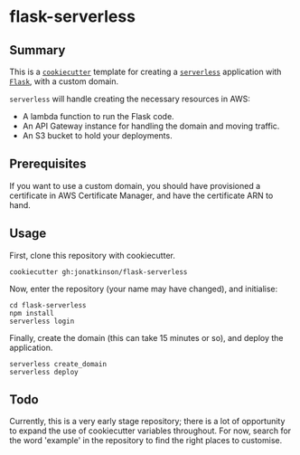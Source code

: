 # flask-serverless

## Summary

This is a [`cookiecutter`](https://github.com/cookiecutter/cookiecutter) template for creating a [`serverless`](https://github.com/serverless/serverless) application with [`Flask`](https://github.com/pallets/flask), with a custom domain.

`serverless` will handle creating the necessary resources in AWS:

- A lambda function to run the Flask code.
- An API Gateway instance for handling the domain and moving traffic.
- An S3 bucket to hold your deployments.

## Prerequisites

If you want to use a custom domain, you should have provisioned a certificate in AWS Certificate Manager, and have the certificate ARN to hand.

## Usage

First, clone this repository with cookiecutter.

    cookiecutter gh:jonatkinson/flask-serverless

Now, enter the repository (your name may have changed), and initialise:

    cd flask-serverless
    npm install
    serverless login

Finally, create the domain (this can take 15 minutes or so), and deploy the application.

    serverless create_domain
    serverless deploy

## Todo

Currently, this is a very early stage repository; there is a lot of opportunity to expand the use of cookiecutter variables throughout. For now, search for the word 'example' in the repository to find the right places to customise.